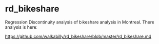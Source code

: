# rd_bikeshare
Regression Discontinuity analysis of bikeshare analysis in Montreal. There analysis is here: 

https://github.com/walkabilly/rd_bikeshare/blob/master/rd_bikeshare.md
